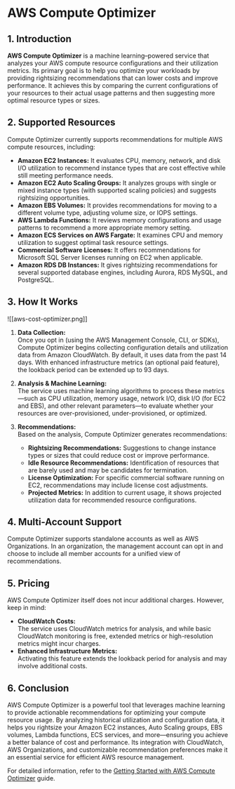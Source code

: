 # AWS Compute Optimizer

## 1. Introduction

**AWS Compute Optimizer** is a machine learning–powered service that analyzes your AWS compute resource configurations and their utilization metrics. Its primary goal is to help you optimize your workloads by providing rightsizing recommendations that can lower costs and improve performance. It achieves this by comparing the current configurations of your resources to their actual usage patterns and then suggesting more optimal resource types or sizes.

## 2. Supported Resources

Compute Optimizer currently supports recommendations for multiple AWS compute resources, including:

- **Amazon EC2 Instances:** It evaluates CPU, memory, network, and disk I/O utilization to recommend instance types that are cost effective while still meeting performance needs.
- **Amazon EC2 Auto Scaling Groups:** It analyzes groups with single or mixed instance types (with supported scaling policies) and suggests rightsizing opportunities.
- **Amazon EBS Volumes:** It provides recommendations for moving to a different volume type, adjusting volume size, or IOPS settings.
- **AWS Lambda Functions:** It reviews memory configurations and usage patterns to recommend a more appropriate memory setting.
- **Amazon ECS Services on AWS Fargate:** It examines CPU and memory utilization to suggest optimal task resource settings.
- **Commercial Software Licenses:** It offers recommendations for Microsoft SQL Server licenses running on EC2 when applicable.
- **Amazon RDS DB Instances:** It gives rightsizing recommendations for several supported database engines, including Aurora, RDS MySQL, and PostgreSQL.

## 3. How It Works

![[aws-cost-optimizer.png]]


1. **Data Collection:**  
    Once you opt in (using the AWS Management Console, CLI, or SDKs), Compute Optimizer begins collecting configuration details and utilization data from Amazon CloudWatch. By default, it uses data from the past 14 days. With enhanced infrastructure metrics (an optional paid feature), the lookback period can be extended up to 93 days.
    
2. **Analysis & Machine Learning:**  
    The service uses machine learning algorithms to process these metrics—such as CPU utilization, memory usage, network I/O, disk I/O (for EC2 and EBS), and other relevant parameters—to evaluate whether your resources are over-provisioned, under-provisioned, or optimized.
    
3. **Recommendations:**  
    Based on the analysis, Compute Optimizer generates recommendations:
    
    - **Rightsizing Recommendations:** Suggestions to change instance types or sizes that could reduce cost or improve performance.
    - **Idle Resource Recommendations:** Identification of resources that are barely used and may be candidates for termination.
    - **License Optimization:** For specific commercial software running on EC2, recommendations may include license cost adjustments.
    - **Projected Metrics:** In addition to current usage, it shows projected utilization data for recommended resource configurations.

## 4. Multi-Account Support  

Compute Optimizer supports standalone accounts as well as AWS Organizations. In an organization, the management account can opt in and choose to include all member accounts for a unified view of recommendations.

## 5. Pricing

AWS Compute Optimizer itself does not incur additional charges. However, keep in mind:

- **CloudWatch Costs:**  
    The service uses CloudWatch metrics for analysis, and while basic CloudWatch monitoring is free, extended metrics or high-resolution metrics might incur charges.
- **Enhanced Infrastructure Metrics:**  
    Activating this feature extends the lookback period for analysis and may involve additional costs.

## 6. Conclusion

AWS Compute Optimizer is a powerful tool that leverages machine learning to provide actionable recommendations for optimizing your compute resource usage. By analyzing historical utilization and configuration data, it helps you rightsize your Amazon EC2 instances, Auto Scaling groups, EBS volumes, Lambda functions, ECS services, and more—ensuring you achieve a better balance of cost and performance. Its integration with CloudWatch, AWS Organizations, and customizable recommendation preferences make it an essential service for efficient AWS resource management.

For detailed information, refer to the [Getting Started with AWS Compute Optimizer](https://docs.aws.amazon.com/compute-optimizer/latest/ug/getting-started.html) guide.
